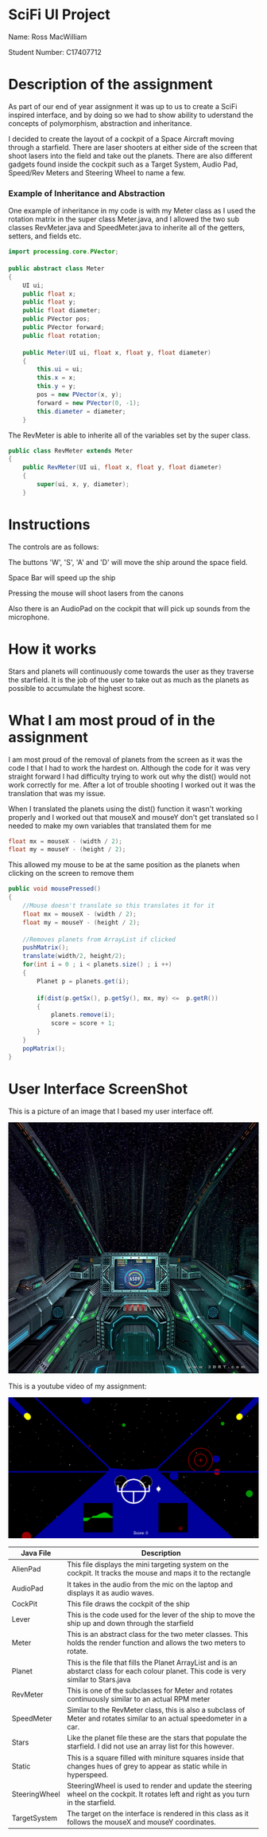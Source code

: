 # SciFi UI Project

Name: Ross MacWilliam

Student Number: C17407712

# Description of the assignment

As part of our end of year assignment it was up to us to create a SciFi inspired interface, and by doing so we had to show ability to uderstand the concepts of polymorphism, abstraction and inheritance.

I decided to create the layout of a cockpit of a Space Aircraft moving through a starfield. There are laser shooters at either side of the screen that shoot lasers into the field and take out the planets. There are also different gadgets found inside the cockpit such as a Target System, Audio Pad, Speed/Rev Meters and Steering Wheel to name a few.

### Example of Inheritance and Abstraction

One example of inheritance in my code is with my Meter class as I used the rotation matrix in the super class Meter.java,
and I allowed the two sub classes RevMeter.java and SpeedMeter.java to inherite all of the getters, setters, and fields etc.

```Java
import processing.core.PVector; 

public abstract class Meter
{
    UI ui;
    public float x;
    public float y;
    public float diameter;
    public PVector pos;
    public PVector forward;
    public float rotation;

    public Meter(UI ui, float x, float y, float diameter)
    {
        this.ui = ui;
        this.x = x;
        this.y = y;
        pos = new PVector(x, y);
        forward = new PVector(0, -1);
        this.diameter = diameter;
    }

```

The RevMeter is able to inherite all of the variables set by the super class.

```Java
public class RevMeter extends Meter
{
    public RevMeter(UI ui, float x, float y, float diameter)
    {
        super(ui, x, y, diameter);
    }

```

# Instructions
The controls are as follows:

The buttons 'W', 'S', 'A' and 'D' will move the ship around the space field.

Space Bar will speed up the ship

Pressing the mouse will shoot lasers from the canons

Also there is an AudioPad on the cockpit that will pick up sounds from the microphone.


# How it works
Stars and planets will continuously come towards the user as they traverse the starfield. 
It is the job of the user to take out as much as the planets as possible to accumulate the highest score.

# What I am most proud of in the assignment
I am most proud of the removal of planets from the screen as it was the code I that I had to work the hardest on.
Although the code for it was very straight forward I had difficulty trying to work out why the dist() would 
not work correctly for me. After a lot of trouble shooting I worked out it was the translation that was my issue.

When I translated the planets using the dist() function it wasn't working properly and I worked out that mouseX and mouseY
don't get translated so I needed to make my own variables that translated them for me

```Java
float mx = mouseX - (width / 2);
float my = mouseY - (height / 2);
```

This allowed my mouse to be at the same position as the planets when clicking on the screen to remove them


```Java
public void mousePressed()
{
    //Mouse doesn't translate so this translates it for it
    float mx = mouseX - (width / 2);
	float my = mouseY - (height / 2);
	
    //Removes planets from ArrayList if clicked
    pushMatrix();
    translate(width/2, height/2);
    for(int i = 0 ; i < planets.size() ; i ++)
    {
        Planet p = planets.get(i);
                    
        if(dist(p.getSx(), p.getSy(), mx, my) <=  p.getR())
        {
            planets.remove(i);
            score = score + 1;
        }            
    } 
    popMatrix();    
}
```

# User Interface ScreenShot
This is a picture of an image that I based my user interface off.

![An image](images/SciFiCockpit.PNG)


This is a youtube video of my assignment:

[![YouTube](images/Interface.PNG)](https://youtu.be/xd7LGK6fpHY)

| Java File | Description |
|-----------|-----------|
|AlienPad | This file displays the mini targeting system on the cockpit. It tracks the mouse and maps it to the rectangle |
|AudioPad | It takes in the audio from the mic on the laptop and displays it as audio waves. |
|CockPit | This file draws the cockpit of the ship |
|Lever | This is the code used for the lever of the ship to move the ship up and down through the starfield |
|Meter | This is an abstract class for the two meter classes. This holds the render function and allows the two meters to rotate. |
|Planet | This is the file that fills the Planet ArrayList and is an abstarct class for each colour planet. This code is very similar to Stars.java |
|RevMeter | This is one of the subclasses for Meter and rotates continuously similar to an actual RPM meter  |
|SpeedMeter | Similar to the RevMeter class, this is also a subclass of Meter and rotates similar to an actual speedometer in a car. |
|Stars | Like the planet file these are the stars that populate the starfield. I did not use an array list for this however. |
|Static | This is a square filled with miniture squares inside that changes hues of grey to appear as static while in hyperspeed. |
|SteeringWheel | SteeringWheel is used to render and update the steering wheel on the cockpit. It rotates left and right as you turn in the starfield. |
|TargetSystem | The target on the interface is rendered in this class as it follows the mouseX and mouseY coordinates. |

